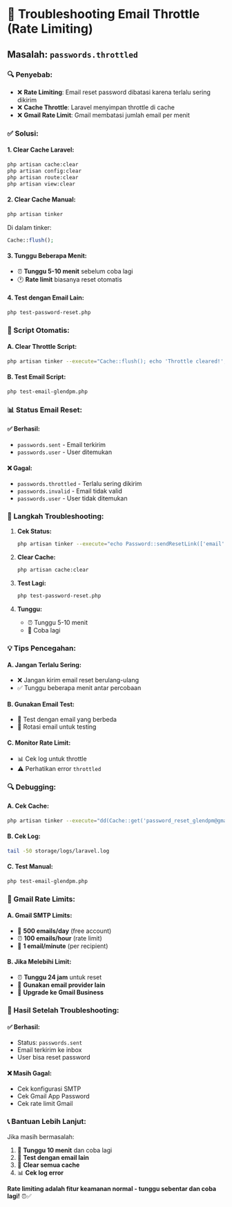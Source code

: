 # 🚨 Troubleshooting Email Throttle (Rate Limiting)

## **Masalah: `passwords.throttled`**

### **🔍 Penyebab:**

-   ❌ **Rate Limiting**: Email reset password dibatasi karena terlalu sering dikirim
-   ❌ **Cache Throttle**: Laravel menyimpan throttle di cache
-   ❌ **Gmail Rate Limit**: Gmail membatasi jumlah email per menit

### **✅ Solusi:**

#### **1. Clear Cache Laravel:**

```bash
php artisan cache:clear
php artisan config:clear
php artisan route:clear
php artisan view:clear
```

#### **2. Clear Cache Manual:**

```bash
php artisan tinker
```

Di dalam tinker:

```php
Cache::flush();
```

#### **3. Tunggu Beberapa Menit:**

-   ⏰ **Tunggu 5-10 menit** sebelum coba lagi
-   🕐 **Rate limit** biasanya reset otomatis

#### **4. Test dengan Email Lain:**

```bash
php test-password-reset.php
```

### **🔧 Script Otomatis:**

#### **A. Clear Throttle Script:**

```bash
php artisan tinker --execute="Cache::flush(); echo 'Throttle cleared!';"
```

#### **B. Test Email Script:**

```bash
php test-email-glendpm.php
```

### **📊 Status Email Reset:**

#### **✅ Berhasil:**

-   `passwords.sent` - Email terkirim
-   `passwords.user` - User ditemukan

#### **❌ Gagal:**

-   `passwords.throttled` - Terlalu sering dikirim
-   `passwords.invalid` - Email tidak valid
-   `passwords.user` - User tidak ditemukan

### **🎯 Langkah Troubleshooting:**

1. **Cek Status:**

    ```bash
    php artisan tinker --execute="echo Password::sendResetLink(['email' => 'glendpm@gmail.com']);"
    ```

2. **Clear Cache:**

    ```bash
    php artisan cache:clear
    ```

3. **Test Lagi:**

    ```bash
    php test-password-reset.php
    ```

4. **Tunggu:**
    - ⏰ Tunggu 5-10 menit
    - 🔄 Coba lagi

### **💡 Tips Pencegahan:**

#### **A. Jangan Terlalu Sering:**

-   ❌ Jangan kirim email reset berulang-ulang
-   ✅ Tunggu beberapa menit antar percobaan

#### **B. Gunakan Email Test:**

-   📧 Test dengan email yang berbeda
-   🔄 Rotasi email untuk testing

#### **C. Monitor Rate Limit:**

-   📊 Cek log untuk throttle
-   ⚠️ Perhatikan error `throttled`

### **🔍 Debugging:**

#### **A. Cek Cache:**

```bash
php artisan tinker --execute="dd(Cache::get('password_reset_glendpm@gmail.com'));"
```

#### **B. Cek Log:**

```bash
tail -50 storage/logs/laravel.log
```

#### **C. Test Manual:**

```bash
php test-email-glendpm.php
```

### **📱 Gmail Rate Limits:**

#### **A. Gmail SMTP Limits:**

-   📧 **500 emails/day** (free account)
-   ⏰ **100 emails/hour** (rate limit)
-   🔄 **1 email/minute** (per recipient)

#### **B. Jika Melebihi Limit:**

-   ⏰ **Tunggu 24 jam** untuk reset
-   🔄 **Gunakan email provider lain**
-   📧 **Upgrade ke Gmail Business**

### **🎯 Hasil Setelah Troubleshooting:**

#### **✅ Berhasil:**

-   Status: `passwords.sent`
-   Email terkirim ke inbox
-   User bisa reset password

#### **❌ Masih Gagal:**

-   Cek konfigurasi SMTP
-   Cek Gmail App Password
-   Cek rate limit Gmail

### **📞 Bantuan Lebih Lanjut:**

Jika masih bermasalah:

1. 🔄 **Tunggu 10 menit** dan coba lagi
2. 📧 **Test dengan email lain**
3. 🔧 **Clear semua cache**
4. 📊 **Cek log error**

**Rate limiting adalah fitur keamanan normal - tunggu sebentar dan coba lagi!** ⏰✅
